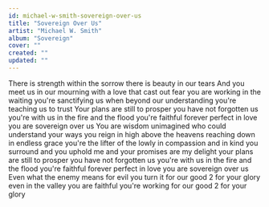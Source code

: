 ```yaml
---
id: michael-w-smith-sovereign-over-us
title: "Sovereign Over Us"
artist: "Michael W. Smith"
album: "Sovereign"
cover: ""
created: ""
updated: ""
---
```


There is strength within the sorrow
there is beauty in our tears
And you meet us in our mourning
 with a love that cast out fear
you are working in the waiting
you're sanctifying us
when beyond our understanding
you're teaching us to trust
Your plans are still to prosper
you have not forgotten us
you're with us in the fire and the flood
you're faithful forever
perfect in love
you are sovereign over us
You are wisdom unimagined
who could understand your ways
you reign in high above the heavens
reaching down in endless grace
you're the lifter of the lowly
in compassion and in kind
you surround and you uphold me
and your promises are my delight
your plans are still to prosper
you have not forgotten us
you're with us in the fire and the flood
you're faithful forever
perfect in love
you are sovereign over us
Even what the enemy means for evil
you turn it for our good 2
for your glory
even in the valley you are faithful
you're working for our good 2
for your glory